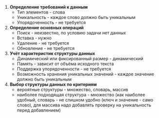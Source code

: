 1. **Определение требований к данным**
    * Тип элементов - слова
    * Уникальность - каждое слово должно быть уникальным
    * Упорядоченность - не требуется
2. **Определение основных операций**
    * Поиск - неизвестно, по условию задачи нет данных
    * Вставка - нужно
    * Удаление - не требуется
    * Обновление - не требуется
3. **Учёт характеристик структуры данных**
    * Динамический или фиксированный размер - динамический
    * Память - зависит от объёма исходного текста
    * Поддержка упорядоченности - не требуется
    * Возможность хранения уникальных значений - каждое значение должно быть уникальным
4. **Выбор структуры данных по критериям**
    * вероятные структуры - множество, словарь, массив
    * наиболее подходящая структура - множество (как наиболее удобный, словарь - не слишком удобно (ключ и значение - само слово), для массива надо добавлять проверку на уникальность перед добавлением)